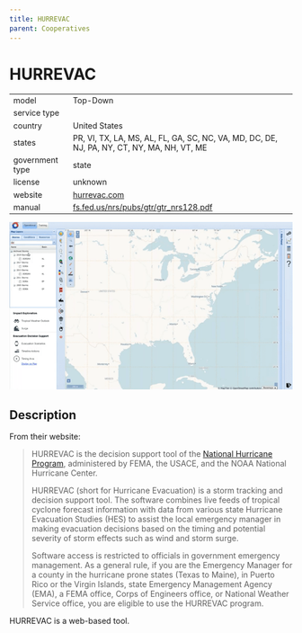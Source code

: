 ```yaml
---
title: HURREVAC
parent: Cooperatives
---
```


# HURREVAC

|                   |                                          |
|:------------------|:-----------------------------------------|
| model             | Top-Down
| service type      | 
| country           | United States
| states            | PR, VI, TX, LA, MS, AL, FL, GA, SC, NC, VA, MD, DC, DE, NJ, PA, NY, CT, NY, MA, NH, VT, ME
| government type   | state
| license           | unknown
| website           | [hurrevac.com](https://www.hurrevac.com/)
| manual            | [fs.fed.us/nrs/pubs/gtr/gtr_nrs128.pdf](https://www.fs.fed.us/nrs/pubs/gtr/gtr_nrs128.pdf)

![HURREVAC screenshot](images/hurrevac.png)

## Description

From their website:

>HURREVAC is the decision support tool of the [National Hurricane Program](https://www.fema.gov/emergency-managers/risk-management/hurricanes), administered by FEMA, the USACE, and the NOAA National Hurricane Center.
>
>HURREVAC (short for Hurricane Evacuation) is a storm tracking and decision support tool. The software combines live feeds of tropical cyclone forecast information with data from various state Hurricane Evacuation Studies (HES) to assist the local emergency manager in making evacuation decisions based on the timing and potential severity of storm effects such as wind and storm surge.
>
>Software access is restricted to officials in government emergency management. As a general rule, if you are the Emergency Manager for a county in the hurricane prone states (Texas to Maine), in Puerto Rico or the Virgin Islands, state Emergency Management Agency (EMA), a FEMA office, Corps of Engineers office, or National Weather Service office, you are eligible to use the HURREVAC program.

HURREVAC is a web-based tool.
